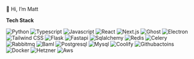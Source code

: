 👋 Hi, I’m Matt

**Tech Stack**

![Python](https://img.shields.io/badge/python-3670A0?style=for-the-badge&logo=python&logoColor=ffdd54)
![Typescript](https://img.shields.io/badge/typescript-3670A0?style=for-the-badge&logo=typescript&logoColor=ffdd54)
![Javascript](https://img.shields.io/badge/javascript-3670A0?style=for-the-badge&logo=javascript&logoColor=ffdd54)
![React](https://img.shields.io/badge/react-a64d79?style=for-the-badge&logo=react&logoColor=ffdd54)
![Next.js](https://img.shields.io/badge/next.js-a64d79?style=for-the-badge&logo=next.js&logoColor=ffdd54)
![Ghost](https://img.shields.io/badge/ghost-a64d79?style=for-the-badge&logo=ghost&logoColor=ffdd54)
![Electron](https://img.shields.io/badge/electron-a64d79?style=for-the-badge&logo=electron&logoColor=ffdd54)
![Tailwind CSS](https://img.shields.io/badge/tailwindcss-a64d79?style=for-the-badge&logo=tailwindcss&logoColor=ffdd54)
![Flask](https://img.shields.io/badge/flask-45818e?style=for-the-badge&logo=flask&logoColor=ffdd54)
![Fastapi](https://img.shields.io/badge/fastapi-45818e?style=for-the-badge&logo=fastapi&logoColor=ffdd54)
![Sqlalchemy](https://img.shields.io/badge/sqlalchemy-45818e?style=for-the-badge&logo=sqlalchemy&logoColor=ffdd54)
![Redis](https://img.shields.io/badge/redis-45818e?style=for-the-badge&logo=redis&logoColor=ffdd54)
![Celery](https://img.shields.io/badge/celery-45818e?style=for-the-badge&logo=celery&logoColor=ffdd54)
![Rabbitmq](https://img.shields.io/badge/rabbitmq-45818e?style=for-the-badge&logo=rabbitmq&logoColor=ffdd54)
![Baml](https://img.shields.io/badge/baml-c99f2a?style=for-the-badge&logo=https%3A%2F%2Fapp.buildwithfern.com%2F_next%2Fimage%3Furl%3Dhttps%253A%252F%252Ffdr-prod-docs-files-public.s3.amazonaws.com%252Fhttps%253A%252F%252Fboundary.docs.buildwithfern.com%252F2024-10-02T13%253A36%253A52.976Z%252Fassets%252Ffavicon.ico%26w%3D48%26q%3D100&logoColor=ffdd54)
![Postgresql](https://img.shields.io/badge/postgresql-38761d?style=for-the-badge&logo=postgresql&logoColor=ffdd54)
![Mysql](https://img.shields.io/badge/mysql-38761d?style=for-the-badge&logo=mysql&logoColor=ffdd54)
![Coolify](https://img.shields.io/badge/coolify-b45f06?style=for-the-badge&logo=codio&logoColor=ffdd54)
![Githubactoins](https://img.shields.io/badge/actions-b45f06?style=for-the-badge&logo=githubactions&logoColor=ffdd54)
![Docker](https://img.shields.io/badge/docker-b45f06?style=for-the-badge&logo=docker&logoColor=ffdd54)
![Hetzner](https://img.shields.io/badge/hetzner-870c0c?style=for-the-badge&logo=hetzner&logoColor=ffdd54) 
![Aws](https://img.shields.io/badge/aws-870c0c?style=for-the-badge&logo=amazonwebservices&logoColor=ffdd54)



<!---
WhiteRabbit-XR/WhiteRabbit-XR is a ✨ special ✨ repository because its `README.md` (this file) appears on your GitHub profile.
You can click the Preview link to take a look at your changes.
--->
